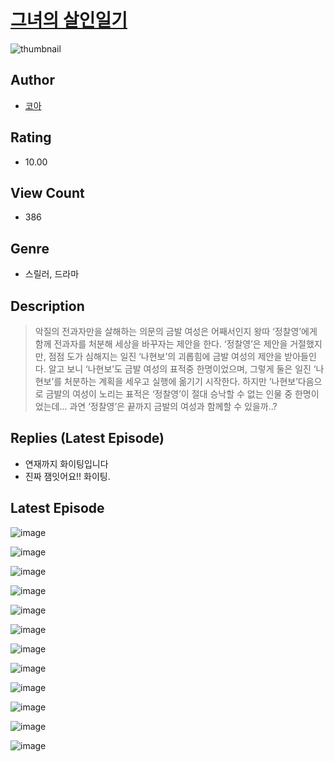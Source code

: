 # [그녀의 살인일기](https://comic.naver.com/challenge/list?titleId=809980)
![thumbnail](https://image-comic.pstatic.net/user_contents_data/challenge_comic/2023/05/23/312036/upload_3474863782946234726_480x623.jpeg)

## Author
- [코아](https://comic.naver.com/artistTitle?id=312036)

## Rating
- 10.00

## View Count
- 386

## Genre
- 스릴러, 드라마

## Description
> 악질의 전과자만을 살해하는 의문의 금발 여성은 어째서인지 왕따 ‘정찰영’에게 함께 전과자를 처분해 세상을 바꾸자는 제안을 한다. ‘정찰영’은 제안을 거절했지만, 점점 도가 심해지는 일진 ‘나현보’의 괴롭힘에 금발 여성의 제안을 받아들인다. 알고 보니 ‘나현보’도 금발 여성의 표적중 한명이었으며, 그렇게 둘은 일진 ‘나현보’를 처분하는 계획을 세우고 실행에 옮기기 시작한다. 하지만 ‘나현보’다음으로 금발의 여성이 노리는 표적은 ‘정찰영’이 절대 승낙할 수 없는 인물 중 한명이었는데... 과연 ‘정찰영’은 끝까지 금발의 여성과 함께할 수 있을까..?

## Replies (Latest Episode)
- 연재까지 화이팅입니다
- 진짜 잼잇어요!! 화이팅.

## Latest Episode
![image](https://image-comic.pstatic.net/user_contents_data/challenge_comic/2023/05/23/312036/upload_3990862382332458553.jpeg)

![image](https://image-comic.pstatic.net/user_contents_data/challenge_comic/2023/05/23/312036/upload_3919367948681110577.jpeg)

![image](https://image-comic.pstatic.net/user_contents_data/challenge_comic/2023/05/23/312036/upload_7219658545973965113.jpeg)

![image](https://image-comic.pstatic.net/user_contents_data/challenge_comic/2023/05/23/312036/upload_3774410337163830321.jpeg)

![image](https://image-comic.pstatic.net/user_contents_data/challenge_comic/2023/05/23/312036/upload_3474581427632562488.jpeg)

![image](https://image-comic.pstatic.net/user_contents_data/challenge_comic/2023/05/23/312036/upload_3834023680006381876.jpeg)

![image](https://image-comic.pstatic.net/user_contents_data/challenge_comic/2023/05/23/312036/upload_7089282846504924982.jpeg)

![image](https://image-comic.pstatic.net/user_contents_data/challenge_comic/2023/05/23/312036/upload_3847869821361926705.jpeg)

![image](https://image-comic.pstatic.net/user_contents_data/challenge_comic/2023/05/23/312036/upload_3474354713374646836.jpeg)

![image](https://image-comic.pstatic.net/user_contents_data/challenge_comic/2023/05/23/312036/upload_7306020795580834360.jpeg)

![image](https://image-comic.pstatic.net/user_contents_data/challenge_comic/2023/05/23/312036/upload_7004612974436560997.jpeg)

![image](https://image-comic.pstatic.net/user_contents_data/challenge_comic/2023/05/23/312036/upload_3832903277610295858.jpeg)
